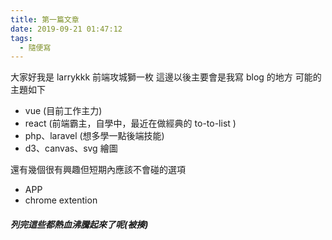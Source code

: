 ```yaml
---
title: 第一篇文章
date: 2019-09-21 01:47:12
tags:
  - 隨便寫
---
```


大家好我是 larrykkk 前端攻城獅一枚
這邊以後主要會是我寫 blog 的地方
可能的主題如下

- vue (目前工作主力)
- react (前端霸主，自學中，最近在做經典的 to-to-list )
- php、laravel (想多學一點後端技能)
- d3、canvas、svg 繪圖

還有幾個很有興趣但短期內應該不會碰的選項

- APP
- chrome extention

##### 列完這些都熱血沸騰起來了呢(被揍)

